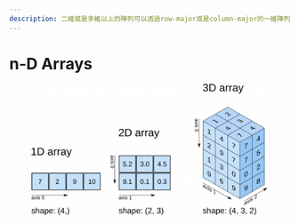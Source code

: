 ```yaml
---
description: 二維或是多維以上的陣列可以透過row-major或是column-major的一維陣列來表示
---
```


# n-D Arrays

<figure><img src="../../.gitbook/assets/numpy_arrays-1024x572.png" alt=""><figcaption></figcaption></figure>
